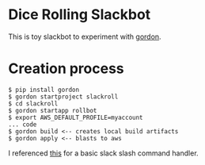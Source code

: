 # Dice Rolling Slackbot

This is toy slackbot to experiment with [gordon](https://gordon.readthedocs.io/).

# Creation process

    $ pip install gordon
    $ gordon startproject slackroll
    $ cd slackroll
    $ gordon startapp rollbot
    $ export AWS_DEFAULT_PROFILE=myaccount
    ... code
    $ gordon build <-- creates local build artifacts
    $ gordon apply <-- blasts to aws

I referenced [this](https://github.com/jorgebastida/gordon/blob/master/examples/slack/settings.yml) for a basic slack slash command handler.


